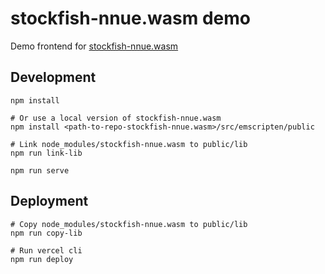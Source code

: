 # stockfish-nnue.wasm demo

Demo frontend for [stockfish-nnue.wasm](https://github.com/hi-ogawa/Stockfish)

## Development

```
npm install

# Or use a local version of stockfish-nnue.wasm
npm install <path-to-repo-stockfish-nnue.wasm>/src/emscripten/public

# Link node_modules/stockfish-nnue.wasm to public/lib
npm run link-lib

npm run serve
```

## Deployment

```
# Copy node_modules/stockfish-nnue.wasm to public/lib
npm run copy-lib

# Run vercel cli
npm run deploy
```
